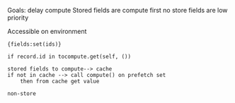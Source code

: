 Goals: delay compute
Stored fields are compute first no store fields are low priority

Accessible on environment

```
{fields:set(ids)}

if record.id in tocompute.get(self, ())

stored fields to compute--> cache 
if not in cache --> call compute() on prefetch set 
	then from cache get value

non-store  
```